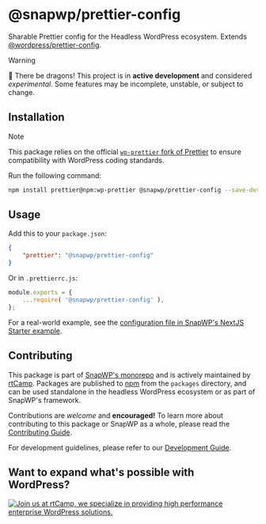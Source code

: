 # @snapwp/prettier-config

Sharable Prettier config for the Headless WordPress ecosystem. Extends [@wordpress/prettier-config](https://github.com/WordPress/gutenberg/blob/trunk/packages/prettier-config/README.md).

> [!WARNING]
> 🐉 There be dragons!
> This project is in **active development** and considered _experimental_. Some features may be incomplete, unstable, or subject to change.

## Installation

> [!NOTE]
> This package relies on the official [`wp-prettier` fork of Prettier](https://www.npmjs.com/package/wp-prettier) to ensure compatibility with WordPress coding standards.

Run the following command:

```bash
npm install prettier@npm:wp-prettier @snapwp/prettier-config --save-dev
```

## Usage

Add this to your `package.json`:

```json
{
	"prettier": "@snapwp/prettier-config"
}
```

Or in `.prettierrc.js`:

```javascript
module.exports = {
	...require( '@snapwp/prettier-config' ),
};
```

For a real-world example, see the [configuration file in SnapWP's NextJS Starter example](https://github.com/rtCamp/snapwp/blob/develop/examples/nextjs/starter/.prettierrc.cjs).

## Contributing

This package is part of [SnapWP's monorepo](https://github.com/rtCamp/snapwp) and is actively maintained by [rtCamp](https://rtcamp.com/). Packages are published to [npm](https://www.npmjs.com/) from the `packages` directory, and can be used standalone in the headless WordPress ecosystem or as part of SnapWP's framework.

Contributions are _welcome_ and **encouraged!** To learn more about contributing to this package or SnapWP as a whole, please read the [Contributing Guide](../../../.github/CONTRIBUTING.md).

For development guidelines, please refer to our [Development Guide](../../DEVELOPMENT.md).

## Want to expand what's possible with WordPress?

<a href="https://rtcamp.com/"><img src="https://rtcamp.com/wp-content/uploads/sites/2/2019/04/github-banner@2x.png" alt="Join us at rtCamp, we specialize in providing high performance enterprise WordPress solutions."></a>
